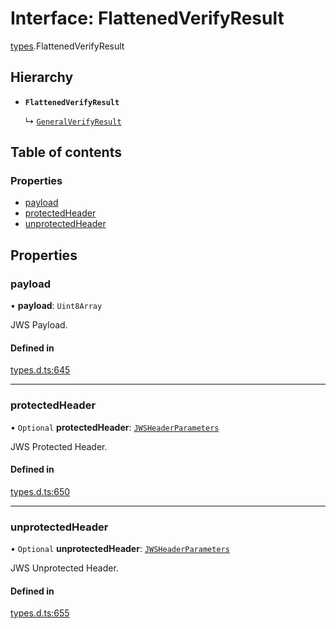 # Interface: FlattenedVerifyResult

[types](../modules/types.md).FlattenedVerifyResult

## Hierarchy

- **`FlattenedVerifyResult`**

  ↳ [`GeneralVerifyResult`](types.GeneralVerifyResult.md)

## Table of contents

### Properties

- [payload](types.FlattenedVerifyResult.md#payload)
- [protectedHeader](types.FlattenedVerifyResult.md#protectedheader)
- [unprotectedHeader](types.FlattenedVerifyResult.md#unprotectedheader)

## Properties

### payload

• **payload**: `Uint8Array`

JWS Payload.

#### Defined in

[types.d.ts:645](https://github.com/panva/jose/blob/v3.17.0/src/types.d.ts#L645)

___

### protectedHeader

• `Optional` **protectedHeader**: [`JWSHeaderParameters`](types.JWSHeaderParameters.md)

JWS Protected Header.

#### Defined in

[types.d.ts:650](https://github.com/panva/jose/blob/v3.17.0/src/types.d.ts#L650)

___

### unprotectedHeader

• `Optional` **unprotectedHeader**: [`JWSHeaderParameters`](types.JWSHeaderParameters.md)

JWS Unprotected Header.

#### Defined in

[types.d.ts:655](https://github.com/panva/jose/blob/v3.17.0/src/types.d.ts#L655)
